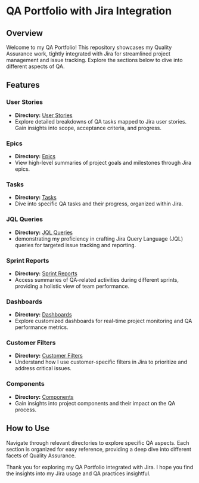 # QA Portfolio with Jira Integration

## Overview

Welcome to my QA Portfolio! This repository showcases my Quality Assurance work, tightly integrated with Jira for streamlined project management and issue tracking. Explore the sections below to dive into different aspects of QA.

## Features

### User Stories
- **Directory:** [User Stories](/user_stories)
- Explore detailed breakdowns of QA tasks mapped to Jira user stories. Gain insights into scope, acceptance criteria, and progress.

### Epics
- **Directory:** [Epics](/epics)
- View high-level summaries of project goals and milestones through Jira epics.

### Tasks
- **Directory:** [Tasks](/tasks)
- Dive into specific QA tasks and their progress, organized within Jira.

### JQL Queries
- **Directory:** [JQL Queries](https://github.com/gsepdev/Jira_QAPortfolio/blob/main/jql_jira.png)
- demonstrating my proficiency in crafting Jira Query Language (JQL) queries for targeted issue tracking and reporting.

### Sprint Reports
- **Directory:** [Sprint Reports](/sprint_reports)
- Access summaries of QA-related activities during different sprints, providing a holistic view of team performance.

### Dashboards
- **Directory:** [Dashboards](/dashboards)
- Explore customized dashboards for real-time project monitoring and QA performance metrics.

### Customer Filters
- **Directory:** [Customer Filters](/customer_filters)
- Understand how I use customer-specific filters in Jira to prioritize and address critical issues.

### Components
- **Directory:** [Components](/components)
- Gain insights into project components and their impact on the QA process.

## How to Use

Navigate through relevant directories to explore specific QA aspects. Each section is organized for easy reference, providing a deep dive into different facets of Quality Assurance.


Thank you for exploring my QA Portfolio integrated with Jira. I hope you find the insights into my Jira usage and QA practices insightful.
